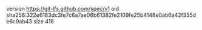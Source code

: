 version https://git-lfs.github.com/spec/v1
oid sha256:322e6183dc3fe7c6a7ae06b61382fe2109fe25b4148e0ab6a42f355de6c9ab43
size 416
